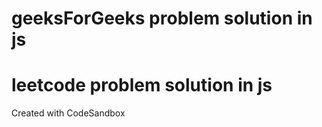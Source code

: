 # geeksForGeeks problem solution in js
# leetcode problem solution in js


Created with CodeSandbox
